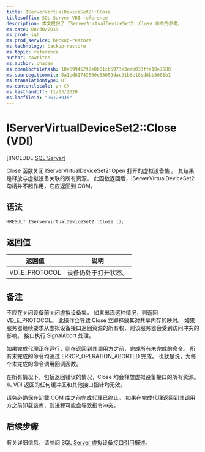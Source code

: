 ```yaml
---
title: IServerVirtualDeviceSet2::Close
titlesuffix: SQL Server VDI reference
description: 本文提供了 IServerVirtualDeviceSet2::Close 命令的参考。
ms.date: 08/30/2019
ms.prod: sql
ms.prod_service: backup-restore
ms.technology: backup-restore
ms.topic: reference
author: cawrites
ms.author: chadam
ms.openlocfilehash: 10e699462f2e0b01cb5973e3aeb033ffe10e7680
ms.sourcegitcommit: 5a1ed81749800c33059dac91b0e18bd8bb3081b1
ms.translationtype: HT
ms.contentlocale: zh-CN
ms.lasthandoff: 11/23/2020
ms.locfileid: "96128935"
---
```

# <a name="iservervirtualdeviceset2close-vdi"></a>IServerVirtualDeviceSet2::Close (VDI)

[!INCLUDE [SQL Server](../../../includes/applies-to-version/sqlserver.md)]

Close 函数关闭 IServerVirtualDeviceSet2::Open 打开的虚拟设备集  。 其结果是释放与虚拟设备关联的所有资源。 此函数返回后，IServerVirtualDeviceSet2 句柄并不起作用，它应返回到 COM。

## <a name="syntax"></a>语法

```c
HRESULT IServerVirtualDeviceSet2::Close ();
```

## <a name="return-value"></a>返回值

|返回值 | 说明 |
|---|---|
| VD_E_PROTOCOL | 设备仍处于打开状态。 |

## <a name="remarks"></a>备注

不应在关闭设备前关闭虚拟设备集。 如果出现这种情况，则返回 VD_E_PROTOCOL。 此操作会导致 Close 立即释放其对共享内存的映射。 如果服务器继续要求从虚拟设备接口返回资源的所有权，则该服务器会受到访问冲突的影响。 接口执行 SignalAbort 处理。

如果完成代理正在运行，则在返回到其调用方之前，完成所有未完成的命令。 所有未完成的命令均通过 ERROR_OPERATION_ABORTED 完成。 也就是说，为每个未完成的命令调用回调函数。

在所有情况下，包括返回错误的情况，Close 均会释放虚拟设备接口的所有资源。 从 VDI 返回的任何缓冲区和其他接口指针均无效。

请务必确保在卸载 COM 库之前完成代理已终止。 如果在完成代理返回到其调用方之前卸载该库，则进程可能会导致指令冲突。

## <a name="next-steps"></a>后续步骤

有关详细信息，请参阅 [SQL Server 虚拟设备接口引用概述](reference-virtual-device-interface.md)。